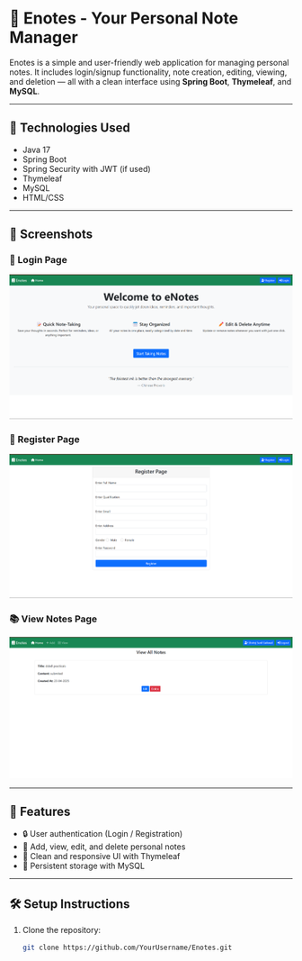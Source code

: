 # 📝 Enotes - Your Personal Note Manager

Enotes is a simple and user-friendly web application for managing personal notes. It includes login/signup functionality, note creation, editing, viewing, and deletion — all with a clean interface using **Spring Boot**, **Thymeleaf**, and **MySQL**.

---

## 🔧 Technologies Used

- Java 17
- Spring Boot
- Spring Security with JWT (if used)
- Thymeleaf
- MySQL
- HTML/CSS

---

## 📸 Screenshots

### 🔐 Login Page
![Login](ENotes/images/Enote%20login.png)

### 🧾 Register Page
![Register](ENotes/images/Enote%20register.png)

### 📚 View Notes Page
![View Notes](ENotes/images/view%20notes%20.png)

---

## 🚀 Features

- 🔒 User authentication (Login / Registration)
- 📝 Add, view, edit, and delete personal notes
- 🎨 Clean and responsive UI with Thymeleaf
- 💾 Persistent storage with MySQL

---

## 🛠️ Setup Instructions

1. Clone the repository:
   ```bash
   git clone https://github.com/YourUsername/Enotes.git
